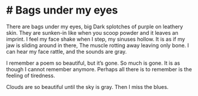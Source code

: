# # Bags under my eyes

There are bags under my eyes, big
Dark splotches of purple on leathery skin.
They are sunken-in like when you scoop powder and it leaves an imprint.
I feel my face shake when I step, my sinuses hollow.
It is as if my jaw is sliding around in there,
The muscle rotting away leaving only bone.
I can hear my face rattle, and the sounds are gray.

I remember a poem so beautiful, but it’s gone.
So much is gone. It is as though I cannot remember anymore.
Perhaps all there is to remember is the feeling of tiredness.

Clouds are so beautiful until the sky is gray. Then I miss the blues.
